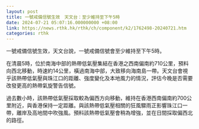 ```yaml
---
layout: post
title: 一號戒備信號生效　天文台：至少維持至下午5時
date: 2024-07-21 05:07:16.000000000 +08:00
link: https://news.rthk.hk/rthk/ch/component/k2/1762498-20240721.htm
categories: rthk
---
```


一號戒備信號生效，天文台說，一號戒備信號會至少維持至下午5時。

在清晨5時，位於南海中部的熱帶低氣壓集結在香港之西南偏南約710公里，預料向西北移動，時速約14公里，橫過南海中部，大致移向海南島一帶。天文台會視乎該熱帶低氣壓與珠江口的距離、強度變化及本地風力的情況，評估今晚是否需要改發更高的熱帶氣旋警告信號。

過去數小時，該熱帶低氣壓採取較為偏西方向移動，維持在香港西南偏南約700公里附近，與香港保持一定距離。與該熱帶低氣壓相關的狂風驟雨正影響珠江口一帶，離岸及高地間中吹強風。預料該熱帶低氣壓會稍為增強，並在日間採取偏西北的路徑。
